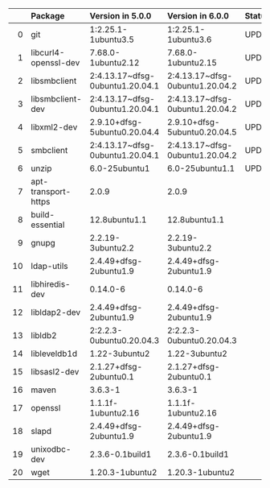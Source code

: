 <!-- markdown-link-check-disable -->

|    | Package              | Version in 5.0.0                | Version in 6.0.0                | Status   |
|---:|:---------------------|:--------------------------------|:--------------------------------|:---------|
|  0 | git                  | 1:2.25.1-1ubuntu3.5             | 1:2.25.1-1ubuntu3.6             | UPDATED  |
|  1 | libcurl4-openssl-dev | 7.68.0-1ubuntu2.12              | 7.68.0-1ubuntu2.15              | UPDATED  |
|  2 | libsmbclient         | 2:4.13.17~dfsg-0ubuntu1.20.04.1 | 2:4.13.17~dfsg-0ubuntu1.20.04.2 | UPDATED  |
|  3 | libsmbclient-dev     | 2:4.13.17~dfsg-0ubuntu1.20.04.1 | 2:4.13.17~dfsg-0ubuntu1.20.04.2 | UPDATED  |
|  4 | libxml2-dev          | 2.9.10+dfsg-5ubuntu0.20.04.4    | 2.9.10+dfsg-5ubuntu0.20.04.5    | UPDATED  |
|  5 | smbclient            | 2:4.13.17~dfsg-0ubuntu1.20.04.1 | 2:4.13.17~dfsg-0ubuntu1.20.04.2 | UPDATED  |
|  6 | unzip                | 6.0-25ubuntu1                   | 6.0-25ubuntu1.1                 | UPDATED  |
|  7 | apt-transport-https  | 2.0.9                           | 2.0.9                           |          |
|  8 | build-essential      | 12.8ubuntu1.1                   | 12.8ubuntu1.1                   |          |
|  9 | gnupg                | 2.2.19-3ubuntu2.2               | 2.2.19-3ubuntu2.2               |          |
| 10 | ldap-utils           | 2.4.49+dfsg-2ubuntu1.9          | 2.4.49+dfsg-2ubuntu1.9          |          |
| 11 | libhiredis-dev       | 0.14.0-6                        | 0.14.0-6                        |          |
| 12 | libldap2-dev         | 2.4.49+dfsg-2ubuntu1.9          | 2.4.49+dfsg-2ubuntu1.9          |          |
| 13 | libldb2              | 2:2.2.3-0ubuntu0.20.04.3        | 2:2.2.3-0ubuntu0.20.04.3        |          |
| 14 | libleveldb1d         | 1.22-3ubuntu2                   | 1.22-3ubuntu2                   |          |
| 15 | libsasl2-dev         | 2.1.27+dfsg-2ubuntu0.1          | 2.1.27+dfsg-2ubuntu0.1          |          |
| 16 | maven                | 3.6.3-1                         | 3.6.3-1                         |          |
| 17 | openssl              | 1.1.1f-1ubuntu2.16              | 1.1.1f-1ubuntu2.16              |          |
| 18 | slapd                | 2.4.49+dfsg-2ubuntu1.9          | 2.4.49+dfsg-2ubuntu1.9          |          |
| 19 | unixodbc-dev         | 2.3.6-0.1build1                 | 2.3.6-0.1build1                 |          |
| 20 | wget                 | 1.20.3-1ubuntu2                 | 1.20.3-1ubuntu2                 |          |